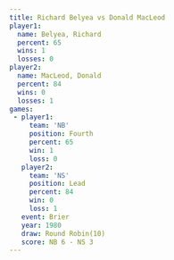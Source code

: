 ```yaml
---
title: Richard Belyea vs Donald MacLeod
player1:               
  name: Belyea, Richard
  percent: 65          
  wins: 1              
  losses: 0            
player2:               
  name: MacLeod, Donald
  percent: 84          
  wins: 0              
  losses: 1            
games:
 - player1:          
     team: 'NB'      
     position: Fourth
     percent: 65     
     win: 1          
     loss: 0         
   player2:        
     team: 'NS'    
     position: Lead
     percent: 84   
     win: 0        
     loss: 1       
   event: Brier         
   year: 1980           
   draw: Round Robin(10)
   score: NB 6 - NS 3   
---
```


